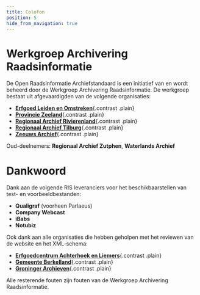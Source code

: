 ```yaml
---
title: Colofon
position: 5
hide_from_navigation: true
---
```


# Werkgroep Archivering Raadsinformatie

De Open Raadsinformatie Archiefstandaard is een initiatief van en wordt beheerd door de Werkgroep Archivering Raadsinformatie. De werkgroep bestaat uit afgevaardigden van de volgende organisaties:

* [**Erfgoed Leiden en Omstreken**](https://www.erfgoedleiden.nl/){.contrast .plain}
* [**Provincie Zeeland**](https://www.zeeland.nl/){.contrast .plain}
* [**Regionaal Archief Rivierenland**](https://regionaalarchiefrivierenland.nl/home){.contrast .plain}
* [**Regionaal Archief Tilburg**](https://www.regionaalarchieftilburg.nl/){.contrast .plain}
* [**Zeeuws Archief**](https://www.zeeuwsarchief.nl/){.contrast .plain}

Oud-deelnemers: **Regionaal Archief Zutphen**, **Waterlands Archief**

# Dankwoord

Dank aan de volgende RIS leveranciers voor het beschikbaarstellen van test- en voorbeeldbestanden:

* **Qualigraf** (voorheen Parlaeus)
* **Company Webcast**
* **iBabs**
* **Notubiz**


Ook dank aan alle organisaties die hebben geholpen met het reviewen van de website en het XML-schema:

* [**Erfgoedcentrum Achterhoek en Liemers**](https://www.ecal.nu/){.contrast .plain}
* [**Gemeente Berkelland**](http://www.gemeenteberkelland.nl/){.contrast .plain}
* [**Groninger Archieven**](https://www.groningerarchieven.nl/){.contrast .plain}

Alle resterende fouten zijn fouten van de Werkgroep Archivering Raadsinformatie.
